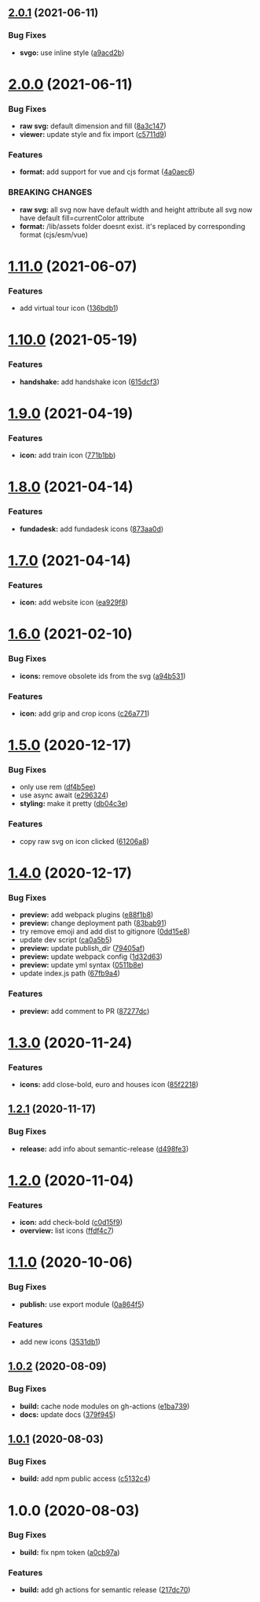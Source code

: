 ## [2.0.1](https://github.com/funda-frontend/icons/compare/v2.0.0...v2.0.1) (2021-06-11)


### Bug Fixes

* **svgo:** use inline style ([a9acd2b](https://github.com/funda-frontend/icons/commit/a9acd2bd88b2069aa9bfb0392a5e1d9e7b0efc79))

# [2.0.0](https://github.com/funda-frontend/icons/compare/v1.11.0...v2.0.0) (2021-06-11)


### Bug Fixes

* **raw svg:** default dimension and fill ([8a3c147](https://github.com/funda-frontend/icons/commit/8a3c1470e1e6864a46812a4d84fe2bd14d3f484b))
* **viewer:** update style and fix import ([c5711d9](https://github.com/funda-frontend/icons/commit/c5711d9b4769a76c1ef30ed2baa5cbf5f9692f2b))


### Features

* **format:** add support for vue and cjs format ([4a0aec6](https://github.com/funda-frontend/icons/commit/4a0aec67ed6b44869ce66f893c03538a7054e1eb))


### BREAKING CHANGES

* **raw svg:** all svg now have default width and height attribute
all svg now have default fill=currentColor attribute
* **format:** /lib/assets folder doesnt exist. it's replaced by corresponding format (cjs/esm/vue)

# [1.11.0](https://github.com/funda-frontend/icons/compare/v1.10.0...v1.11.0) (2021-06-07)


### Features

* add virtual tour icon ([136bdb1](https://github.com/funda-frontend/icons/commit/136bdb14f59efe16f7f8e51ac38f118ebcf42660))

# [1.10.0](https://github.com/funda-frontend/icons/compare/v1.9.0...v1.10.0) (2021-05-19)


### Features

* **handshake:** add handshake icon ([615dcf3](https://github.com/funda-frontend/icons/commit/615dcf3c2dce41c6bc3fce1972dd7d787419c132))

# [1.9.0](https://github.com/funda-frontend/icons/compare/v1.8.0...v1.9.0) (2021-04-19)


### Features

* **icon:** add train icon ([771b1bb](https://github.com/funda-frontend/icons/commit/771b1bb2971f58ebde3917b2c3637d99af562bf1))

# [1.8.0](https://github.com/funda-frontend/icons/compare/v1.7.0...v1.8.0) (2021-04-14)


### Features

* **fundadesk:** add fundadesk icons ([873aa0d](https://github.com/funda-frontend/icons/commit/873aa0df78ef6609183541a7bfb8818203f25c28))

# [1.7.0](https://github.com/funda-frontend/icons/compare/v1.6.0...v1.7.0) (2021-04-14)


### Features

* **icon:** add website icon ([ea929f8](https://github.com/funda-frontend/icons/commit/ea929f82e930f1c137db0c02e1c3c8633db0180f))

# [1.6.0](https://github.com/funda-frontend/icons/compare/v1.5.0...v1.6.0) (2021-02-10)


### Bug Fixes

* **icons:** remove obsolete ids from the svg ([a94b531](https://github.com/funda-frontend/icons/commit/a94b531ac9acbcf69c2b50a091f7c259b11debd5))


### Features

* **icon:** add grip and crop icons ([c26a771](https://github.com/funda-frontend/icons/commit/c26a7719daddeb966794a4ae43d1991ad3802bfe))

# [1.5.0](https://github.com/funda-frontend/icons/compare/v1.4.0...v1.5.0) (2020-12-17)


### Bug Fixes

* only use rem ([df4b5ee](https://github.com/funda-frontend/icons/commit/df4b5eec2da3bc97bc7f8cbb23d52e933473bb6b))
* use async await ([e296324](https://github.com/funda-frontend/icons/commit/e296324b1890309bcf088f65ddf6a2dcc11b12ae))
* **styling:** make it pretty ([db04c3e](https://github.com/funda-frontend/icons/commit/db04c3ebce9f8b716ef10e1c06cb845b9dd82d54))


### Features

* copy raw svg on icon clicked ([61206a8](https://github.com/funda-frontend/icons/commit/61206a83731843c3e51b7876b6189b09903cba40))

# [1.4.0](https://github.com/funda-frontend/icons/compare/v1.3.0...v1.4.0) (2020-12-17)


### Bug Fixes

* **preview:** add webpack plugins ([e88f1b8](https://github.com/funda-frontend/icons/commit/e88f1b835eaf839a7c5cd61edf696b9859f35bbb))
* **preview:** change deployment path ([83bab91](https://github.com/funda-frontend/icons/commit/83bab91a37cbdf7d0297ae30313383d045ec193b))
* try remove emoji and add dist to gitignore ([0dd15e8](https://github.com/funda-frontend/icons/commit/0dd15e80ab4a642b20cf1fcbf5c94a304908beb5))
* update dev script ([ca0a5b5](https://github.com/funda-frontend/icons/commit/ca0a5b5313df130b1cf6b565b0451e7e7419d6f6))
* **preview:** update publish_dir ([79405af](https://github.com/funda-frontend/icons/commit/79405af4e68896c2d2bd3e615a0554132d1936fc))
* **preview:** update webpack config ([1d32d63](https://github.com/funda-frontend/icons/commit/1d32d63081ef20da7059819055c0daa482c3afbd))
* **preview:** update yml syntax ([0511b8e](https://github.com/funda-frontend/icons/commit/0511b8e70865d7ba7be55a89806ba2a60a27956a))
* update index.js path ([67fb9a4](https://github.com/funda-frontend/icons/commit/67fb9a4c2e8796821d9716c77b9df99c52d2f31d))


### Features

* **preview:** add comment to PR ([87277dc](https://github.com/funda-frontend/icons/commit/87277dc5d2cd998d052fe651cbbeeced70ba4a98))

# [1.3.0](https://github.com/funda-frontend/icons/compare/v1.2.1...v1.3.0) (2020-11-24)


### Features

* **icons:** add close-bold, euro and houses icon  ([85f2218](https://github.com/funda-frontend/icons/commit/85f22181e2e99872777caec2115b7bb44843a470))

## [1.2.1](https://github.com/funda-frontend/icons/compare/v1.2.0...v1.2.1) (2020-11-17)


### Bug Fixes

* **release:** add info about semantic-release ([d498fe3](https://github.com/funda-frontend/icons/commit/d498fe39bb78e6ff12ff3b08adf2cab46019607a))

# [1.2.0](https://github.com/funda-frontend/icons/compare/v1.1.0...v1.2.0) (2020-11-04)


### Features

* **icon:** add check-bold ([c0d15f9](https://github.com/funda-frontend/icons/commit/c0d15f9a3180e239f1995f74d349af886f507ceb))
* **overview:** list icons ([ffdf4c7](https://github.com/funda-frontend/icons/commit/ffdf4c76c5aa14795d6ffe128fe92179e5600d9d))

# [1.1.0](https://github.com/funda-frontend/icons/compare/v1.0.2...v1.1.0) (2020-10-06)


### Bug Fixes

* **publish:** use export module ([0a864f5](https://github.com/funda-frontend/icons/commit/0a864f59a51d1f20cf86a3d49451228a1a16f7ac))


### Features

* add new icons ([3531db1](https://github.com/funda-frontend/icons/commit/3531db11e5da287f579425fa90e24f5d04c12e85))

## [1.0.2](https://github.com/funda-frontend/icons/compare/v1.0.1...v1.0.2) (2020-08-09)


### Bug Fixes

* **build:** cache node modules on gh-actions ([e1ba739](https://github.com/funda-frontend/icons/commit/e1ba7397f1f18f6a6509f73eeb52c7da7c109b24))
* **docs:** update docs ([379f945](https://github.com/funda-frontend/icons/commit/379f945f806d5e76e1d1e4f2586684538719a9c4))

## [1.0.1](https://github.com/funda-frontend/icons/compare/v1.0.0...v1.0.1) (2020-08-03)


### Bug Fixes

* **build:** add npm public access ([c5132c4](https://github.com/funda-frontend/icons/commit/c5132c45872db3fae21ed77389bf91455a89d905))

# 1.0.0 (2020-08-03)


### Bug Fixes

* **build:** fix npm token ([a0cb97a](https://github.com/funda-frontend/icons/commit/a0cb97add870569ec7a314cbd78a61d50d3c6a29))


### Features

* **build:** add gh actions for semantic release ([217dc70](https://github.com/funda-frontend/icons/commit/217dc70495497912075367b818b77122ed8cd998))
